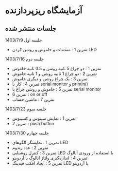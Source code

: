 # آزمایشگاه ریزپردازنده
## جلسات منتشر شده
جلسه اول 1403/7/9
* تمرین 1 : مقدمات و خاموش و روشن کردن LED
  
جلسه دوم 1403/7/16
* تمرین 1 : دو چراغ 5 ثانیه روشن و 0.5 ثانیه خاموش
* تمرین 2 : دو چراغ 1 ثانیه روشن و 1 ثانیه خاموش
* تمرین 3 : یک چراغ روشن و دیگری خاموش
* تمرین 4 : کار با serial monitor و println()
* تمرین 5 : خاموش و روشن چراغ با serial monitor
* تمرین 6 : on or off
* تمرین 7 : ماشین حساب

جلسه سوم 1403/7/23
* تمرین 1 : نمایش سینوس و کسینوس
* تمرین 2 : push button

جلسه چهارم 1403/7/30
* تمرین 1 : نمایشگر الگوهای LED 
* تمرین 2 : عدد رندوم
* تمرین 3 : کنترل روشنایی LED با استفاده از ورودی آنالوگ
* تمرین 4 :  اندازه‌گیری ولتاژ آنالوگ با آردوینو
* تمرین 5 : ایجاد افکت فیدینگ LED با آردوینو

